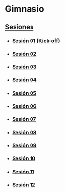 # Gimnasio

## [Sesiones](./sessions/)

- ### [Sesión 01 (Kick-off)](./session-01/README.md)
- ### [Sesión 02](./session-02/README.md)
- ### [Sesión 03](./session-03/README.md)
- ### [Sesión 04](./session-04/README.md)
- ### [Sesión 05](./session-05/README.md)
- ### [Sesión 06](./session-06/README.md)
- ### [Sesión 07](./session-07/README.md)
- ### [Sesión 08](./session-08/README.md)
- ### [Sesión 09](./session-09/README.md)
- ### [Sesión 10](./session-10/README.md)
- ### [Sesión 11](./session-11/README.md)
- ### [Sesión 12](./session-12/README.md)

